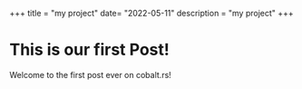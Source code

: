 +++
title = "my project"
date= "2022-05-11"
description = "my project"
+++

# This is our first Post!

Welcome to the first post ever on cobalt.rs!
